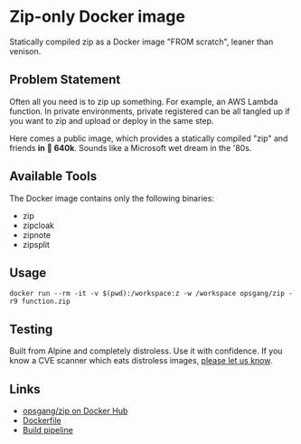 # Zip-only Docker image

Statically compiled zip as a Docker image "FROM scratch", leaner than venison.

## Problem Statement

Often all you need is to zip up something. For example, an AWS
Lambda function. In private environments, private registered can
be all tangled up if you want to zip and upload or deploy in the
same step.

Here comes a public image, which provides a statically compiled "zip" and friends **in
🥁 640k**. Sounds like a Microsoft wet dream in the '80s.

## Available Tools

The Docker image contains only the following binaries:

- zip
- zipcloak
- zipnote
- zipsplit


## Usage

```
docker run --rm -it -v $(pwd):/workspace:z -w /workspace opsgang/zip -r9 function.zip
```

## Testing

Built from Alpine and completely distroless. Use it with confidence.
If you know a CVE scanner which eats distroless images, [please let us know](https://github.com/opsgang/docker_zip/issues).

## Links

* [opsgang/zip on Docker Hub](https://hub.docker.com/r/opsgang/zip)
* [Dockerfile](https://github.com/opsgang/docker_zip/blob/main/Dockerfile)
* [Build pipeline](https://github.com/opsgang/docker_zip/tree/main/.github/workflows)
